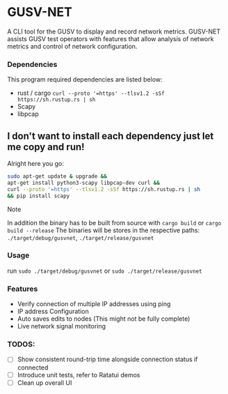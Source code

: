 # GUSV-NET

A CLI tool for the GUSV to display and record network metrics. GUSV-NET assists GUSV test operators with features that allow analysis of network metrics and control of network configuration.

### Dependencies
This program required dependencies are listed below:
- rust / cargo `curl --proto '=https' --tlsv1.2 -sSf https://sh.rustup.rs | sh`
- Scapy
- libpcap
## I don't want to install each dependency just let me copy and run!
Alright here you go:
```bash
sudo apt-get update & upgrade &&
apt-get install python3-scapy libpcap-dev curl &&
curl --proto '=https' --tlsv1.2 -sSf https://sh.rustup.rs | sh
&& pip install scapy
```

  
> [!NOTE]
> In addition the binary has to be built from source with `cargo build` or `cargo build --release` The binaries will be stores in the respective paths: `./target/debug/gusvnet`, `./target/release/gusvnet`
  
### Usage

run `sudo ./target/debug/gusvnet` or `sudo ./target/release/gusvnet`
### Features
- Verify connection of multiple IP addresses using ping
- IP address Configuration
-  Auto saves edits to nodes (This might not be fully complete)
- Live network signal monitoring

### TODOS:
- [ ] Show consistent round-trip time alongside connection status if connected
- [ ] Introduce unit tests, refer to Ratatui demos
- [ ] Clean up overall UI